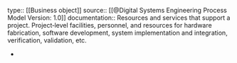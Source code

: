 type:: [[Business object]]
source:: [[@Digital Systems Engineering Process Model Version: 1.0]]
documentation:: Resources and services that support a project. Project‐level facilities, personnel, and resources for hardware fabrication, software development, system implementation and integration, verification, validation, etc.

-